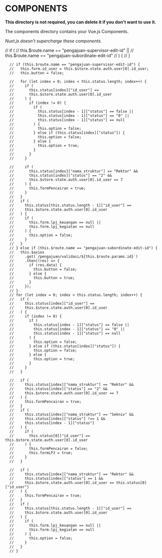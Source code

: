 # COMPONENTS

**This directory is not required, you can delete it if you don't want to use it.**

The components directory contains your Vue.js Components.

_Nuxt.js doesn't supercharge these components._

// if (
      //   this.$route.name == "pengajuan-supervisor-edit-id" ||
      //   this.$route.name == "pengajuan-subordinate-edit-id"
      // ) {
      // }

      // if (this.$route.name == "pengajuan-supervisor-edit-id") {
      //   this.form.id_user = this.$store.state.auth.user[0].id_user;
      //   this.button = false;

      //   for (let index = 0; index < this.status.length; index++) {
      //     if (
      //       this.status[index]["id_user"] ==
      //       this.$store.state.auth.user[0].id_user
      //     ) {
      //       if (index != 0) {
      //         if (
      //           this.status[index - 1]["status"] == false ||
      //           this.status[index - 1]["status"] == "0" ||
      //           this.status[index - 1]["status"] == null
      //         ) {
      //           this.option = false;
      //         } else if (this.status[index]["status"]) {
      //           this.option = false;
      //         } else {
      //           this.option = true;
      //         }
      //       }
      //     }

      //     if (
      //       this.status[index]["nama_struktur"] == "Rektor" &&
      //       this.status[index]["status"] == "2" &&
      //       this.$store.state.auth.user[0].id_user == 7
      //     ) {
      //       this.formPencairan = true;
      //     }
      //   }
      //   if (
      //     this.status[this.status.length - 1]["id_user"] ==
      //     this.$store.state.auth.user[0].id_user
      //   ) {
      //     if (
      //       this.form.lpj_keuangan == null ||
      //       this.form.lpj_kegiatan == null
      //     ) {
      //       this.option = false;
      //     }
      //   }
      // } else if (this.$route.name == "pengajuan-subordinate-edit-id") {
      //   this.$axios
      //     .get(`/pengajuan/validasi/${this.$route.params.id}`)
      //     .then((res) => {
      //       if (res.data) {
      //         this.button = false;
      //       } else {
      //         this.button = true;
      //       }
      //     });
      // }
      // for (let index = 0; index < this.status.length; index++) {
      //   if (
      //     this.status[index]["id_user"] ==
      //     this.$store.state.auth.user[0].id_user
      //   ) {
      //     if (index != 0) {
      //       if (
      //         this.status[index - 1]["status"] == false ||
      //         this.status[index - 1]["status"] == "0" ||
      //         this.status[index - 1]["status"] == null
      //       ) {
      //         this.option = false;
      //       } else if (this.status[index]["status"]) {
      //         this.option = false;
      //       } else {
      //         this.option = true;
      //       }
      //     }
      //   }

      //   if (
      //     this.status[index]["nama_struktur"] == "Rektor" &&
      //     this.status[index]["status"] == "2" &&
      //     this.$store.state.auth.user[0].id_user == 7
      //   ) {
      //     this.formPencairan = true;
      //   }
      //   if (
      //     this.status[index]["nama_struktur"] == "Sekniv" &&
      //     this.status[index]["status"] !== 1 &&
      //     this.status[index - 1]["status"]
      //   ) {
      //     if (
      //       this.status[0]["id_user"] == this.$store.state.auth.user[0].id_user
      //     ) {
      //       this.formPencairan = false;
      //       this.formLPJ = true;
      //     }
      //   }

      //   if (
      //     this.status[index]["nama_struktur"] == "Rektor" &&
      //     this.status[index]["status"] == 1 &&
      //     this.$store.state.auth.user[0].id_user == this.status[0]["id_user"]
      //   ) {
      //     this.formPencairan = true;
      //   }
      //   if (
      //     this.status[this.status.length - 1]["id_user"] ==
      //     this.$store.state.auth.user[0].id_user
      //   ) {
      //     if (
      //       this.form.lpj_keuangan == null ||
      //       this.form.lpj_kegiatan == null
      //     ) {
      //       this.option = false;
      //     }
      //   }
      // }